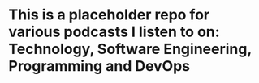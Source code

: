 # This is a placeholder repo for various podcasts I listen to on: Technology, Software Engineering, Programming and DevOps


